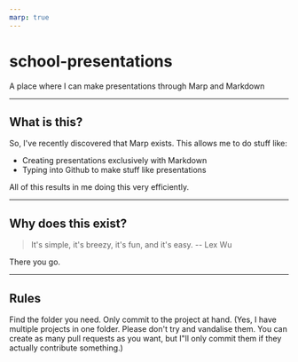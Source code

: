 ```yaml
---
marp: true
---
```


# school-presentations
A place where I can make presentations through Marp and Markdown

---

## What is this?
So, I've recently discovered that Marp exists. This allows me to do stuff like:
* Creating presentations exclusively with Markdown
* Typing into Github to make stuff like presentations

All of this results in me doing this very efficiently.

---

## Why does this exist?
> It's simple, it's breezy, it's fun, and it's easy.
> -- Lex Wu

There you go. 

---

## Rules

Find the folder you need. Only commit to the project at hand.
(Yes, I have multiple projects in one folder. Please don't try and vandalise them. You can create as many pull requests as you want, but I"ll only commit them if they actually contribute something.)
